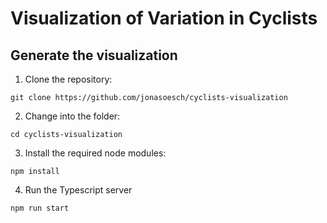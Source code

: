# Visualization of Variation in Cyclists

## Generate the visualization

1. Clone the repository:

```
git clone https://github.com/jonasoesch/cyclists-visualization
```

2. Change into the folder:

```
cd cyclists-visualization
```

3. Install the required node modules:

```
npm install
```

4. Run the Typescript server

```
npm run start
```
